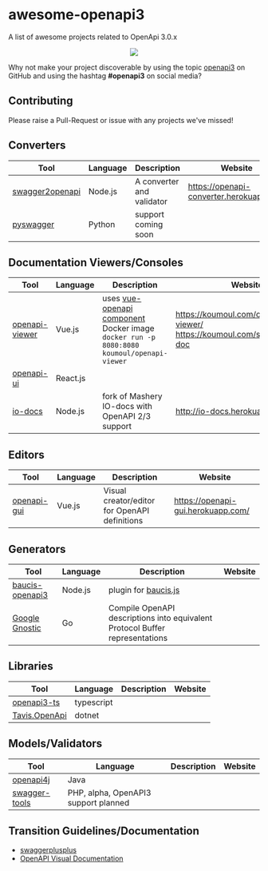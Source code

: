 # awesome-openapi3
A list of awesome projects related to OpenApi 3.0.x

<div align="center">
  <img src="https://github.com/Mermade/awesome-openapi3/blob/master/openapi_awesome1.png?raw=true"/>
</div>

Why not make your project discoverable by using the topic [openapi3](https://github.com/search?utf8=%E2%9C%93&q=topic%3Aopenapi3&type=Repositories&ref=advsearch&l=&l=) on GitHub and using the hashtag **#openapi3** on social media?

## Contributing

Please raise a Pull-Request or issue with any projects we've missed!

## Converters

Tool|Language|Description|Website
---|---|---|---|
[swagger2openapi](https://github.com/mermade/swagger2openapi)|Node.js|A converter and validator|https://openapi-converter.herokuapp.com
[pyswagger](https://github.com/mission-liao/pyswagger)|Python|support coming soon|

##  Documentation Viewers/Consoles

Tool|Language|Description|Website
---|---|---|---|
[openapi-viewer](https://github.com/koumoul-dev/openapi-viewer)|Vue.js|uses [vue-openapi component](https://github.com/koumoul-dev/vue-openapi)<br/>Docker image `docker run -p 8080:8080 koumoul/openapi-viewer`|https://koumoul.com/openapi-viewer/<br/>https://koumoul.com/s/geocoder/api-doc
[openapi-ui](https://github.com/contentjet/openapi-ui)|React.js|
[io-docs](https://github.com/mikeralphson/iodocs)|Node.js|fork of Mashery IO-docs with OpenAPI 2/3 support|http://io-docs.herokuapp.com/ 

## Editors

Tool|Language|Description|Website
---|---|---|---|
[openapi-gui](https://github.com/Mermade/openapi-gui/tree/v3)|Vue.js|Visual creator/editor for OpenAPI definitions|https://openapi-gui.herokuapp.com/

## Generators

Tool|Language|Description|Website
---|---|---|---|
[baucis-openapi3](https://github.com/metadevpro/baucis-openapi3)|Node.js|plugin for [baucis.js](https://github.com/wprl/baucis)|
[Google Gnostic](https://github.com/googleapis/gnostic)|Go|Compile OpenAPI descriptions into equivalent Protocol Buffer representations

## Libraries

Tool|Language|Description|Website
---|---|---|---|
[openapi3-ts](https://github.com/metadevpro/openapi3-ts)|typescript|
[Tavis.OpenApi](https://github.com/tavis-software/Tavis.OpenApi/)|dotnet|

## Models/Validators

Tool|Language|Description|Website
---|---|---|---|
[openapi4j](https://github.com/gskorupa/openapi4j)|Java|
[swagger-tools](https://github.com/electrotiti/swagger-tools)|PHP, alpha, OpenAPI3 support planned|

## Transition Guidelines/Documentation

* [swaggerplusplus](https://github.com/mermade/swaggerplusplus)
* [OpenAPI Visual Documentation](http://apihandyman.io/openapi-visual-documentation-updated-with-3.0.0-rc0/)
